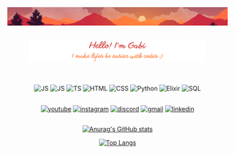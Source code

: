 <div align="center" style="display: inline_block">
  <img align="center" src="https://github.com/GabiTaccari/GabiTaccari/blob/main/head.png"><br>
</div>

<br> 
<p align="center"><a href="https://github.com/GabiTaccari"><img width="80%" alt="Hello, I'm Gabi. I make lifes be easier with codes!" src="https://raw.githubusercontent.com/GabiTaccari/GabiTaccari/main/header-presentation.png" /></a></p>

<!-- <div align="center" style="display: inline_block">
<a href="https://github.com/GabiTaccari"><img src="https://readme-typing-svg.demolab.com?font=arial&pause=1000&color=CA8789&center=true&width=435&lines=Always+learning+new+things;Full-stack+developer;5%2B+years+of+coding+experience" alt="Typing SVG" /></a>
</div> -->

##
<div style="display: inline_block"  align="center"><br>
  
  <img align="center" alt="JS" src="https://img.shields.io/badge/PHP-777BB4?style=for-the-badge&logo=php&logoColor=white">
  <img align="center" alt="JS" src="https://img.shields.io/badge/JavaScript-F7DF1E?style=for-the-badge&logo=javascript&logoColor=black">
  <img align="center" alt="TS" src="https://img.shields.io/badge/TypeScript-007ACC?style=for-the-badge&logo=typescript&logoColor=white">
  <img align="center" alt="HTML" src="https://img.shields.io/badge/HTML5-E34F26?style=for-the-badge&logo=html5&logoColor=white">
  <img align="center" alt="CSS" src="https://img.shields.io/badge/CSS3-1572B6?style=for-the-badge&logo=css3&logoColor=white">
  <img align="center" alt="Python" src="https://img.shields.io/badge/Python-14354C?style=for-the-badge&logo=python&logoColor=white">
  <img align="center" alt="Elixir" src="https://img.shields.io/badge/Elixir-4B275F?style=for-the-badge&logo=elixir&logoColor=white">
  <img align="center" alt="SQL" src="https://img.shields.io/badge/MySQL-00000F?style=for-the-badge&logo=mysql&logoColor=white">
<!--   <img align="center" alt="Csharp" height="30" width="40" src="https://raw.githubusercontent.com/devicons/devicon/master/icons/csharp/csharp-original.svg"> -->
</div>

##

<div align="center">
  <a href="https://www.youtube.com/c/DevProTips?sub_confirmation=1">
    <img alt="youtube" title="Subscribe" src="https://img.shields.io/badge/YouTube-FF0000?style=for-the-badge&logo=youtube&logoColor=white"></a>
  
  <a href="https://www.youtube.com/c/DevProTips?sub_confirmation=1">
    <img alt="instagram" title="Follow me" src="https://img.shields.io/badge/Instagram-E4405F?style=for-the-badge&logo=instagram&logoColor=white"></a>
  
  <a href="https://www.youtube.com/c/DevProTips?sub_confirmation=1">
    <img alt="discord" title="Send me a message" src="https://img.shields.io/badge/Discord-7289DA?style=for-the-badge&logo=discord&logoColor=white"></a>
  
  <a href="https://www.youtube.com/c/DevProTips?sub_confirmation=1">
    <img alt="gmail" title="Send me an email" src="https://img.shields.io/badge/Gmail-D14836?style=for-the-badge&logo=gmail&logoColor=white"></a>
  
  <a href="https://www.youtube.com/c/DevProTips?sub_confirmation=1">
    <img alt="linkedin" title="Follow me" src="https://img.shields.io/badge/LinkedIn-0077B5?style=for-the-badge&logo=linkedin&logoColor=white"></a>
  
</div>

##

<div style="display: inline_block"  align="center">
  
[![Anurag's GitHub stats](https://github-readme-stats.vercel.app/api?username=GabiTaccari&show_icons=true&theme=dracula)](https://github.com/anuraghazra/github-readme-stats)

[![Top Langs](https://github-readme-stats.vercel.app/api/top-langs/?username=GabiTaccari&layout=compact)](https://github.com/anuraghazra/github-readme-stats)
  
</div>
